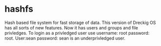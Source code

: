 hashfs
===

Hash based file system for fast storage of data.
This version of Dreckig OS has all sorts of new features.
Now it has users and groups and file privledges.
To login as a privledged user use username: root password: root.
User:sean password: sean is an underprivledged user.